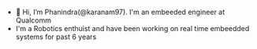 - 👋 Hi, I’m Phanindra(@karanam97). I'm an embeeded engineer at Qualcomm
- I'm a Robotics enthuist and have been working on real time embeedded systems for past 6 years

<!---
karanam97/karanam97 is a ✨ special ✨ repository because its `README.md` (this file) appears on your GitHub profile.
You can click the Preview link to take a look at your changes.
--->
